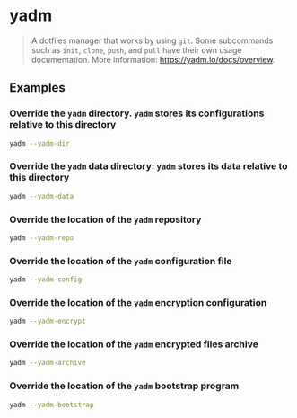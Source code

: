 # yadm

> A dotfiles manager that works by using `git`. Some subcommands such as `init`, `clone`, `push`, and `pull` have their own usage documentation. More information: <https://yadm.io/docs/overview>.

## Examples

### Override the `yadm` directory. `yadm` stores its configurations relative to this directory

```bash
yadm --yadm-dir
```

### Override the `yadm` data directory: `yadm` stores its data relative to this directory

```bash
yadm --yadm-data
```

### Override the location of the `yadm` repository

```bash
yadm --yadm-repo
```

### Override the location of the `yadm` configuration file

```bash
yadm --yadm-config
```

### Override the location of the `yadm` encryption configuration

```bash
yadm --yadm-encrypt
```

### Override the location of the `yadm` encrypted files archive

```bash
yadm --yadm-archive
```

### Override the location of the `yadm` bootstrap program

```bash
yadm --yadm-bootstrap
```
